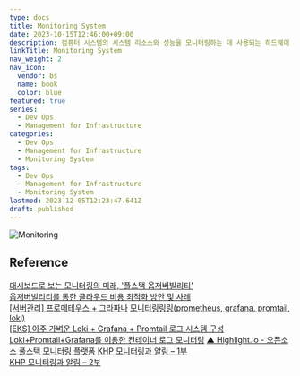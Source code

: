 ```yaml
---
type: docs
title: Monitoring System
date: 2023-10-15T12:46:00+09:00
description: 컴퓨터 시스템의 시스템 리소스와 성능을 모니터링하는 데 사용되는 하드웨어 또는 소프트웨어 구성 요소
linkTitle: Monitoring System
nav_weight: 2
nav_icon:
  vendor: bs
  name: book
  color: blue
featured: true
series:
  - Dev Ops
  - Management for Infrastructure
categories:
  - Dev Ops
  - Management for Infrastructure
  - Monitoring System
tags:
  - Dev Ops
  - Management for Infrastructure
  - Monitoring System
lastmod: 2023-12-05T12:23:47.641Z
draft: published
---
```


![Monitoring](/dev-ops/types-it-monitoring.png#center "https://www.bmc.com/blogs/it-monitoring/")

## Reference

[대시보드로 보는 모니터링의 미래, '풀스택 옵저버빌리티'](https://yozm.wishket.com/magazine/detail/2047/)  
[옵저버빌리티를 통한 클라우드 비용 최적화 방안 및 사례](https://www.samsungsds.com/kr/insights/cloud-cost-optimization-in-observability.html)  
[[서버관리] 프로메테우스 + 그라파나](https://velog.io/@jujuju914/%EB%AA%A8%EB%8B%88%ED%84%B0%EB%A7%81-%ED%94%84%EB%A1%9C%EB%A9%94%ED%85%8C%EC%9A%B0%EC%8A%A4-%EA%B7%B8%EB%9D%BC%ED%8C%8C%EB%82%98)
[모니터링링링(prometheus, grafana, promtail, loki)](https://velog.io/@junsj119/%EB%AA%A8%EB%8B%88%ED%84%B0%EB%A7%81-%EA%B4%80%EB%A0%A8)  
[[EKS] 아주 가벼운 Loki + Grafana + Promtail 로그 시스템 구성](https://nyyang.tistory.com/159)  
[Loki+Promtail+Grafana를 이용한 컨테이너 로그 모니터링](https://enginnersnack.tistory.com/m/13)
[▲ Highlight.io - 오픈소스 풀스택 모니터링 플랫폼](https://news.hada.io/topic?id=9879)
[KHP 모니터링과 알림 – 1부](https://tech.kakao.com/2022/12/19/khp-monitoring-and-alarm-1st/)  
[KHP 모니터링과 알림 – 2부](https://tech.kakao.com/2022/12/19/khp-monitoring-and-alarm-2nd/)
